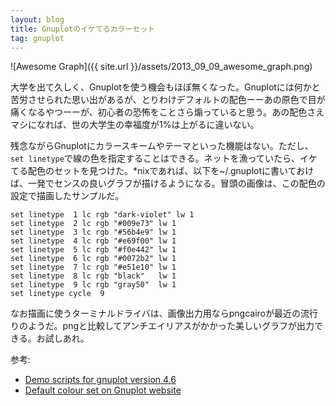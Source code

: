 ```yaml
---
layout: blog
title: Gnuplotのイケてるカラーセット
tag: gnuplot
---
```




![Awesome Graph]({{ site.url }}/assets/2013_09_09_awesome_graph.png)

大学を出て久しく、Gnuplotを使う機会もほぼ無くなった。Gnuplotには何かと苦労させられた思い出があるが、とりわけデフォルトの配色ーーあの原色で目が痛くなるやつーーが、初心者の恐怖をことさら煽っていると思う。あの配色さえマシになれば、世の大学生の幸福度が1%は上がるに違いない。

残念ながらGnuplotにカラースキームやテーマといった機能はない。ただし、`set linetype`で線の色を指定することはできる。ネットを漁っていたら、イケてる配色のセットを見つけた。*nixであれば、以下を~/.gnuplotに書いておけば、一発でセンスの良いグラフが描けるようになる。冒頭の画像は、この配色の設定で描画したサンプルだ。

~~~~
set linetype  1 lc rgb "dark-violet" lw 1
set linetype  2 lc rgb "#009e73" lw 1
set linetype  3 lc rgb "#56b4e9" lw 1
set linetype  4 lc rgb "#e69f00" lw 1
set linetype  5 lc rgb "#f0e442" lw 1
set linetype  6 lc rgb "#0072b2" lw 1
set linetype  7 lc rgb "#e51e10" lw 1
set linetype  8 lc rgb "black"   lw 1
set linetype  9 lc rgb "gray50"  lw 1
set linetype cycle  9
~~~~

なお描画に使うターミナルドライバは、画像出力用ならpngcairoが最近の流行りのようだ。pngと比較してアンチエイリアスがかかった美しいグラフが出力できる。お試しあれ。

参考:  

- [Demo scripts for gnuplot version 4.6](http://gnuplot.sourceforge.net/demo_4.6/)
- [Default colour set on Gnuplot website](http://stackoverflow.com/questions/17120363/default-colour-set-on-gnuplot-website)
